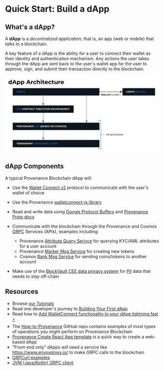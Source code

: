 # Quick Start: Build a dApp

## What's a dApp?

A **dApp** is a _decentralized application_; that is, an app (web or mobile) that talks to a blockchain. 

A key feature of a dApp is the ability for a user to connect their wallet as their identity and authentication mechanism. Any actions
the user takes through the dApp are sent back to the user's wallet app for the user to approve, sign, and submit their
transaction directly to the blockchain.

![dApp architecture](/img/quick-start/dapp-architecture.png)

## dApp Components

A typical Provenance Blockchain dApp will:

- Use the [Wallet Connect v2](https://docs.walletconnect.com/2.0/) protocol to communicate with the user's wallet of choice

- Use the Provenance [walletconnect-js library](https://github.com/provenance-io/walletconnect-js)

- Read and write data using [Google Protocol Buffers](https://developers.google.com/protocol-buffers) and [Provenance Proto docs](https://github.com/provenance-io/provenance/blob/main/docs/proto-docs.md)

- Communicate with the blockchain through the Provenance and Cosmos [GRPC](https://grpc.io/) Services (APIs), examples including:
  - Provenance [Attribute Query Serivce](https://github.com/provenance-io/provenance/blob/main/docs/proto-docs.md#provenance.attribute.v1.Query) for querying KYC/AML attributes for a user account 
  - Provenance [Marker Msg Service](https://github.com/provenance-io/provenance/blob/main/docs/proto-docs.md#provenance.marker.v1.Msg) for creating new tokens
  - Cosmos [Bank Msg Service](https://buf.build/cosmos/cosmos-sdk/docs/main:cosmos.bank.v1beta1) for sending coins/tokens to another account

- Make use of the [BlockVault CEE data privacy system](/docs/pb/p8e/overview/) for [PII](https://www.investopedia.com/terms/p/personally-identifiable-information-pii.asp) data that needs to stay off-chain
  

## Resources

- Browse [our Tutorials](/docs/learn/learn-about)
- Read one developer's journey to [Building Your First dApp](https://medium.com/provenanceblockchain/building-your-first-dapp-5679c07d1983)
- Read how to [Add WalletConnect functionality to your dApp lightning fast ⚡](https://medium.com/provenanceblockchain/creating-dapps-via-walletconnect-js-658268c8d549)
- The [How-to-Provenance](https://github.com/provenance-io/how-to-provenance) GitHub repo contains examples of most types of operations you might perform on Provenance Blockchain
- [Provenance Create React App template](https://github.com/provenance-io/create-provenance-app-template) is a quick way to create a web-based dApp
- "Front-end only" dApps will need a service like https://www.envoyproxy.io/ to make GRPC calls to the blockchain
- [GRPCurl examples](https://github.com/provenance-io/provenance/blob/main/docs/grpcurl.md)
- [JVM (Java/Kotlin) GRPC client](https://github.com/provenance-io/pb-grpc-client-kotlin)